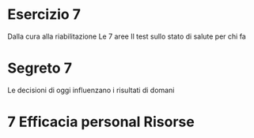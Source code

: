 # Esercizio 7 
Dalla cura alla riabilitazione 
Le 7 aree 
Il test sullo stato di salute per chi fa


# Segreto 7

Le decisioni di oggi influenzano i risultati di domani


# 7 Efficacia personal Risorse 



<!--stackedit_data:
eyJoaXN0b3J5IjpbMTk2MzMxNTE3NywtMTY4MTk0ODU1OF19
-->